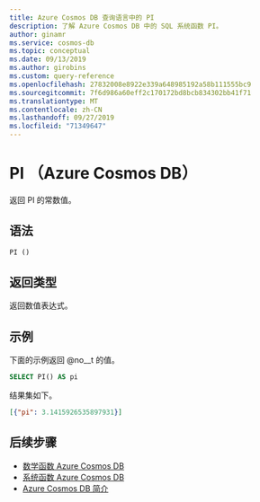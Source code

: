 ```yaml
---
title: Azure Cosmos DB 查询语言中的 PI
description: 了解 Azure Cosmos DB 中的 SQL 系统函数 PI。
author: ginamr
ms.service: cosmos-db
ms.topic: conceptual
ms.date: 09/13/2019
ms.author: girobins
ms.custom: query-reference
ms.openlocfilehash: 27832008e8922e339a648985192a58b111555bc9
ms.sourcegitcommit: 7f6d986a60eff2c170172bd8bcb834302bb41f71
ms.translationtype: MT
ms.contentlocale: zh-CN
ms.lasthandoff: 09/27/2019
ms.locfileid: "71349647"
---
```

# <a name="pi-azure-cosmos-db"></a>PI （Azure Cosmos DB）
 返回 PI 的常数值。  
  
## <a name="syntax"></a>语法
  
```sql
PI ()  
```  
   
## <a name="return-types"></a>返回类型
  
  返回数值表达式。  
  
## <a name="examples"></a>示例
  
  下面的示例返回 @no__t 的值。  
  
```sql
SELECT PI() AS pi 
```  
  
 结果集如下。  
  
```json
[{"pi": 3.1415926535897931}]  
```  

## <a name="next-steps"></a>后续步骤

- [数学函数 Azure Cosmos DB](sql-query-mathematical-functions.md)
- [系统函数 Azure Cosmos DB](sql-query-system-functions.md)
- [Azure Cosmos DB 简介](introduction.md)
